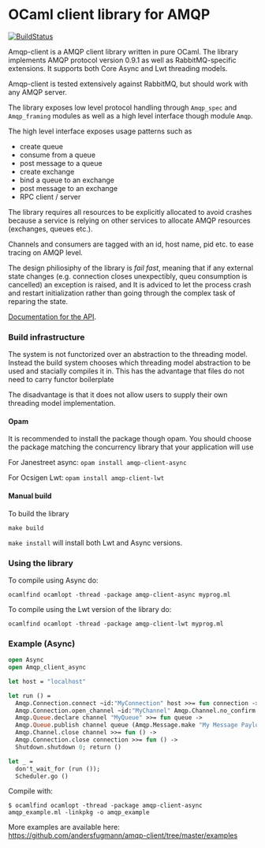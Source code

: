 OCaml client library for AMQP
=============================
[![BuildStatus](https://travis-ci.org/andersfugmann/amqp-client.svg?branch=master)](https://travis-ci.org/andersfugmann/amqp-client)

Amqp-client is a AMQP client library written in pure OCaml. The
library implements AMQP protocol version 0.9.1 as well as RabbitMQ-specific
extensions. It supports both Core Async and Lwt threading models.

Amqp-client is tested extensively against RabbitMQ, but should work
with any AMQP server.

The library exposes low level protocol handling through ```Amqp_spec```
and ```Amqp_framing``` modules as well as a high level interface
though module ```Amqp```.

The high level interface exposes usage patterns such as
 * create queue
 * consume from a queue
 * post message to a queue
 * create exchange
 * bind a queue to an exchange
 * post message to an exchange
 * RPC client / server

The library requires all resources to be explicitly allocated to avoid
crashes because a service is relying on other services to allocate
AMQP resources (exchanges, queues etc.).

Channels and consumers are tagged with an id, host name, pid etc. to
ease tracing on AMQP level.

The design philiosiphy of the library is *fail fast*, meaning that if
any external state changes (e.g. connection closes unexpectibly, queu
consumption is cancelled) an exception is raised, and It is adviced to
let the process crash and restart initialization rather than going
through the complex task of reparing the state.

[Documentation for the API](http://andersfugmann.github.io/amqp-client/index.html).

### Build infrastructure

The system is not functorized over an abstraction to the threading
model. Instead the build system chooses which threading model
abstraction to be used and stacially compiles it in.  This has the
advantage that files do not need to carry functor boilerplate

The disadvantage is that it does not allow users to supply their own
threading model implementation.

#### Opam
It is recommended to install the package though opam.
You should choose the package matching the concurrency library that your application will use

For Janestreet async: `opam install amqp-client-async`

For Ocsigen Lwt: `opam install amqp-client-lwt`

#### Manual build

To build the library

```make build```

```make install``` will install both Lwt and Async versions.

### Using the library

To compile using Async do:

```ocamlfind ocamlopt -thread -package amqp-client-async myprog.ml```

To compile using the Lwt version of the library do:

```ocamlfind ocamlopt -thread -package amqp-client-lwt myprog.ml```


### Example (Async)

```ocaml
open Async
open Amqp_client_async

let host = "localhost"

let run () =
  Amqp.Connection.connect ~id:"MyConnection" host >>= fun connection ->
  Amqp.Connection.open_channel ~id:"MyChannel" Amqp.Channel.no_confirm connection >>= fun channel ->
  Amqp.Queue.declare channel "MyQueue" >>= fun queue ->
  Amqp.Queue.publish channel queue (Amqp.Message.make "My Message Payload") >>= function `Ok ->
  Amqp.Channel.close channel >>= fun () ->
  Amqp.Connection.close connection >>= fun () ->
  Shutdown.shutdown 0; return ()

let _ =
  don't_wait_for (run ());
  Scheduler.go ()
```

Compile with:

```
$ ocamlfind ocamlopt -thread -package amqp-client-async amqp_example.ml -linkpkg -o amqp_example
```

More examples are available here: https://github.com/andersfugmann/amqp-client/tree/master/examples
